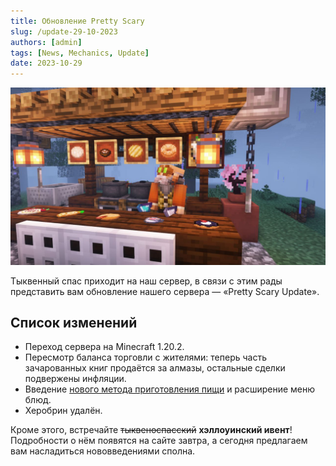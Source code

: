 ```yaml
---
title: Обновление Pretty Scary
slug: /update-29-10-2023
authors: [admin]
tags: [News, Mechanics, Update]
date: 2023-10-29
---
```


![Gottor и новая еда](./img/gottor-i-novaya-eda.jpg)

Тыквенный спас приходит на наш сервер, в связи с этим рады представить вам обновление нашего сервера — «Pretty Scary Update».

<!--truncate-->

## Список изменений

- Переход сервера на Minecraft 1.20.2.
- Пересмотр баланса торговли с жителями: теперь часть зачарованных книг продаётся за алмазы, остальные сделки подвержены инфляции.
- Введение [нового метода приготовления пищи](/docs/mechanics/joshs-more-foods) и расширение меню блюд.
- Херобрин удалён.

Кроме этого, встречайте ~~тыквеноспасский~~ **хэллоуинский ивент**! Подробности о нём появятся на сайте завтра, а сегодня предлагаем вам насладиться нововведениями сполна.
